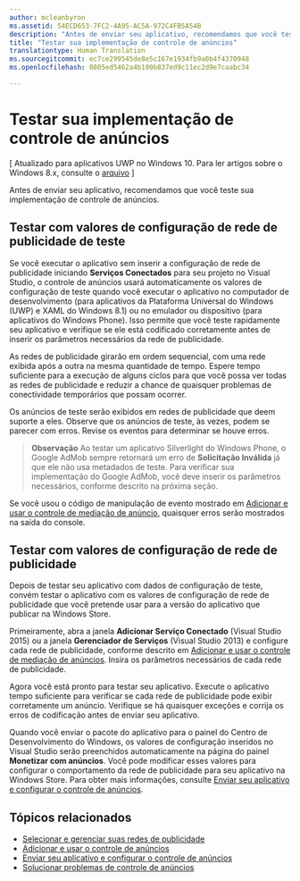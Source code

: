 ```yaml
---
author: mcleanbyron
ms.assetid: 54ECD653-7FC2-4A95-AC5A-972C4FB5A54B
description: "Antes de enviar seu aplicativo, recomendamos que você teste sua implementação de controle de anúncios."
title: "Testar sua implementação de controle de anúncios"
translationtype: Human Translation
ms.sourcegitcommit: ec7ce299545de8e5c167e1934fb9a0b4f4370948
ms.openlocfilehash: 0805ed5462a4b100b837ed9c11ec2d9e7caabc34

---
```


# Testar sua implementação de controle de anúncios


\[ Atualizado para aplicativos UWP no Windows 10. Para ler artigos sobre o Windows 8.x, consulte o [arquivo](http://go.microsoft.com/fwlink/p/?linkid=619132) \]

Antes de enviar seu aplicativo, recomendamos que você teste sua implementação de controle de anúncios.

## Testar com valores de configuração de rede de publicidade de teste


Se você executar o aplicativo sem inserir a configuração de rede de publicidade iniciando **Serviços Conectados** para seu projeto no Visual Studio, o controle de anúncios usará automaticamente os valores de configuração de teste quando você executar o aplicativo no computador de desenvolvimento (para aplicativos da Plataforma Universal do Windows (UWP) e XAML do Windows 8.1) ou no emulador ou dispositivo (para aplicativos do Windows Phone). Isso permite que você teste rapidamente seu aplicativo e verifique se ele está codificado corretamente antes de inserir os parâmetros necessários da rede de publicidade.

As redes de publicidade girarão em ordem sequencial, com uma rede exibida após a outra na mesma quantidade de tempo. Espere tempo suficiente para a execução de alguns ciclos para que você possa ver todas as redes de publicidade e reduzir a chance de quaisquer problemas de conectividade temporários que possam ocorrer.

Os anúncios de teste serão exibidos em redes de publicidade que deem suporte a eles. Observe que os anúncios de teste, às vezes, podem se parecer com erros. Revise os eventos para determinar se houve erros.

> **Observação**  Ao testar um aplicativo Silverlight do Windows Phone, o Google AdMob sempre retornará um erro de **Solicitação Inválida** já que ele não usa metadados de teste. Para verificar sua implementação do Google AdMob, você deve inserir os parâmetros necessários, conforme descrito na próxima seção.

 

Se você usou o código de manipulação de evento mostrado em [Adicionar e usar o controle de mediação de anúncio](add-and-use-the-ad-mediator-control.md), quaisquer erros serão mostrados na saída do console.

## Testar com valores de configuração de rede de publicidade


Depois de testar seu aplicativo com dados de configuração de teste, convém testar o aplicativo com os valores de configuração de rede de publicidade que você pretende usar para a versão do aplicativo que publicar na Windows Store.

Primeiramente, abra a janela **Adicionar Serviço Conectado** (Visual Studio 2015) ou a janela **Gerenciador de Serviços** (Visual Studio 2013) e configure cada rede de publicidade, conforme descrito em [Adicionar e usar o controle de mediação de anúncios](add-and-use-the-ad-mediator-control.md). Insira os parâmetros necessários de cada rede de publicidade.

Agora você está pronto para testar seu aplicativo. Execute o aplicativo tempo suficiente para verificar se cada rede de publicidade pode exibir corretamente um anúncio. Verifique se há quaisquer exceções e corrija os erros de codificação antes de enviar seu aplicativo.

Quando você enviar o pacote do aplicativo para o painel do Centro de Desenvolvimento do Windows, os valores de configuração inseridos no Visual Studio serão preenchidos automaticamente na página do painel **Monetizar com anúncios**. Você pode modificar esses valores para configurar o comportamento da rede de publicidade para seu aplicativo na Windows Store. Para obter mais informações, consulte [Enviar seu aplicativo e configurar o controle de anúncios](submit-your-app-and-configure-ad-mediation.md).

## Tópicos relacionados

* [Selecionar e gerenciar suas redes de publicidade](select-and-manage-your-ad-networks.md)
* [Adicionar e usar o controle de anúncios](add-and-use-the-ad-mediator-control.md)
* [Enviar seu aplicativo e configurar o controle de anúncios](submit-your-app-and-configure-ad-mediation.md)
* [Solucionar problemas de controle de anúncios](troubleshoot-ad-mediation.md)
 

 



<!--HONumber=Jun16_HO4-->


